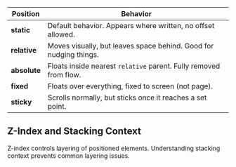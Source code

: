 | Position     | Behavior                                                          |
| ------------ | ----------------------------------------------------------------- |
| **static**   | Default behavior. Appears where written, no offset allowed.       |
| **relative** | Moves visually, but leaves space behind. Good for nudging things. |
| **absolute** | Floats inside nearest `relative` parent. Fully removed from flow. |
| **fixed**    | Floats over everything, fixed to screen (not page).               |
| **sticky**   | Scrolls normally, but sticks once it reaches a set point.         |



## Z-Index and Stacking Context
Z-index controls layering of positioned elements. Understanding stacking context prevents common layering issues.